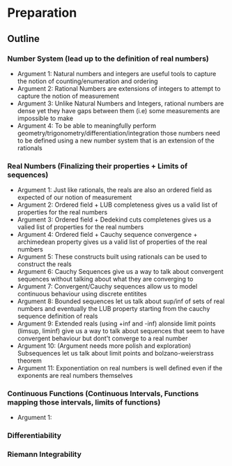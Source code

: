 # Preparation 

## Outline
### Number System (lead up to the definition of real numbers)
- Argument 1: Natural numbers and integers are useful tools to capture the notion of counting/enumeration and ordering
- Argument 2: Rational Numbers are extensions of integers to attempt to capture the notion of measurement
- Argument 3: Unlike Natural Numbers and Integers, rational numbers are dense yet they have gaps between them (i.e) some measurements are impossible to make
- Argument 4: To be able to meaningfully perform geometry/trigonometry/differentiation/integration those numbers need to be defined using a new number system that is an extension of the rationals

### Real Numbers (Finalizing their properties + Limits of sequences)
- Argument 1: Just like rationals, the reals are also an ordered field as expected of our notion of measurement
- Argument 2: Ordered field + LUB completeness gives us a valid list of properties for the real numbers
- Argument 3: Ordered field + Dedekind cuts completenes gives us a valied list of properties for the real numbers
- Argument 4: Ordered field + Cauchy sequence convergence + archimedean property gives us a valid list of properties of the real numbers
- Argument 5: These constructs built using rationals can be used to construct the reals
- Argument 6: Cauchy Sequences give us a way to talk about convergent sequences without talking about what they are converging to 
- Argument 7: Convergent/Cauchy sequences allow us to model continuous behaviour using discrete entitites
- Argument 8: Bounded sequences let us talk about sup/inf of sets of real numbers and eventually the LUB property starting from the cauchy sequence definition of reals
- Argument 9: Extended reals (using +inf and -inf) alonside limit points (limsup, liminf) give us a way to talk about sequences that seem to have convergent behaviour but dont't converge to a real number
- Argument 10: (Argument needs more polish and exploration) Subsequences let us talk about limit points and bolzano-weierstrass theorem
- Argument 11: Exponentiation on real numbers is well defined even if the exponents are real numbers themselves

### Continuous Functions (Continuous Intervals, Functions mapping those intervals, limits of functions)
- Argument 1: 

### Differentiability

### Riemann Integrability

